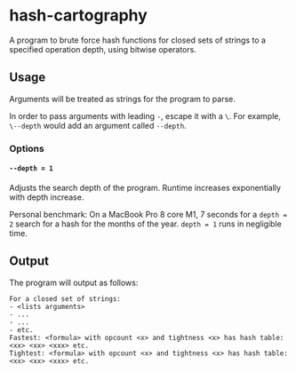 # hash-cartography
A program to brute force hash functions for closed sets of strings to a specified operation depth, using bitwise operators.
## Usage
Arguments will be treated as strings for the program to parse.

In order to pass arguments with leading ```-```, escape it with a ```\```. For example, ```\--depth``` would add an argument called ```--depth```.
### Options
#### ```--depth = 1```
Adjusts the search depth of the program. Runtime increases exponentially with depth increase.

Personal benchmark:
On a MacBook Pro 8 core M1, 7 seconds for a ```depth = 2``` search for a hash for the months of the year. ```depth = 1``` runs in negligible time.
## Output
The program will output as follows:
```
For a closed set of strings:
- <lists arguments>
- ...
- ...
- etc.
Fastest: <formula> with opcount <x> and tightness <x> has hash table: <xx> <xx> <xxx> etc.
Tightest: <formula> with opcount <x> and tightness <x> has hash table: <xx> <xx> <xxx> etc.
```
